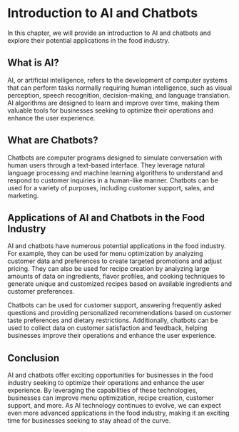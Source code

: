 Introduction to AI and Chatbots
========================================================================================

In this chapter, we will provide an introduction to AI and chatbots and explore their potential applications in the food industry.

What is AI?
-----------

AI, or artificial intelligence, refers to the development of computer systems that can perform tasks normally requiring human intelligence, such as visual perception, speech recognition, decision-making, and language translation. AI algorithms are designed to learn and improve over time, making them valuable tools for businesses seeking to optimize their operations and enhance the user experience.

What are Chatbots?
------------------

Chatbots are computer programs designed to simulate conversation with human users through a text-based interface. They leverage natural language processing and machine learning algorithms to understand and respond to customer inquiries in a human-like manner. Chatbots can be used for a variety of purposes, including customer support, sales, and marketing.

Applications of AI and Chatbots in the Food Industry
----------------------------------------------------

AI and chatbots have numerous potential applications in the food industry. For example, they can be used for menu optimization by analyzing customer data and preferences to create targeted promotions and adjust pricing. They can also be used for recipe creation by analyzing large amounts of data on ingredients, flavor profiles, and cooking techniques to generate unique and customized recipes based on available ingredients and customer preferences.

Chatbots can be used for customer support, answering frequently asked questions and providing personalized recommendations based on customer taste preferences and dietary restrictions. Additionally, chatbots can be used to collect data on customer satisfaction and feedback, helping businesses improve their operations and enhance the user experience.

Conclusion
----------

AI and chatbots offer exciting opportunities for businesses in the food industry seeking to optimize their operations and enhance the user experience. By leveraging the capabilities of these technologies, businesses can improve menu optimization, recipe creation, customer support, and more. As AI technology continues to evolve, we can expect even more advanced applications in the food industry, making it an exciting time for businesses seeking to stay ahead of the curve.
